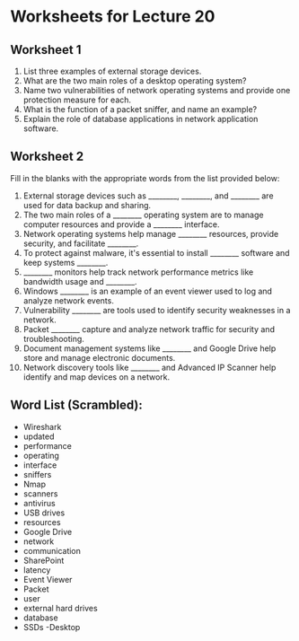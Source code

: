 # Worksheets for Lecture 20

## Worksheet 1

1. List three examples of external storage devices.
2. What are the two main roles of a desktop operating system?
3. Name two vulnerabilities of network operating systems and provide one protection measure for each.
4. What is the function of a packet sniffer, and name an example?
5. Explain the role of database applications in network application software.


## Worksheet 2

Fill in the blanks with the appropriate words from the list provided below:

1. External storage devices such as ________, ________, and ________ are used for data backup and sharing.
2. The two main roles of a ________ operating system are to manage computer resources and provide a ________ interface.
3. Network operating systems help manage ________ resources, provide security, and facilitate ________.
4. To protect against malware, it's essential to install ________ software and keep systems ________.
5. ________ monitors help track network performance metrics like bandwidth usage and ________.
6. Windows ________ is an example of an event viewer used to log and analyze network events.
7. Vulnerability ________ are tools used to identify security weaknesses in a network.
8. Packet ________ capture and analyze network traffic for security and troubleshooting.
9. Document management systems like ________ and Google Drive help store and manage electronic documents.
10. Network discovery tools like ________ and Advanced IP Scanner help identify and map devices on a network.

## Word List (Scrambled):

- Wireshark
- updated
- performance
- operating
- interface
- sniffers
- Nmap
- scanners
- antivirus
- USB drives
- resources
- Google Drive
- network
- communication
- SharePoint
- latency
- Event Viewer
- Packet
- user
- external hard drives
- database
- SSDs
 -Desktop
